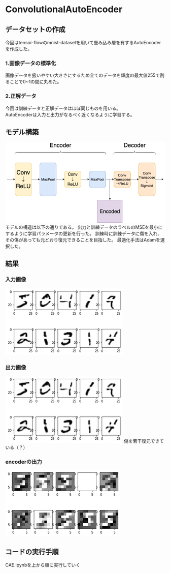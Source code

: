 # ConvolutionalAutoEncoder

## データセットの作成
今回はtensor-flowのmnist-datasetを用いて畳み込み層を有するAutoEncoderを作成した。
### 1.画像データの標準化
画像データを扱いやすい大きさにするため全てのデータを輝度の最大値255で割ることで0~1の間に丸めた。
### 2.正解データ
今回は訓練データと正解データはほぼ同じものを用いる。<br>
AutoEncoderは入力と出力がなるべく近くなるように学習する。

## モデル構築
![model](https://github.com/Jumpei-Fujita/ConvolutionalAutoEncoder/blob/master/CAE_architecture.png)<br>
モデルの構造は以下の通りである。
出力と訓練データのラベルのMSEを最小にするように学習パラメータの更新を行った。
訓練時に訓練データに傷を入れ、その傷があっても元どおり復元できることを目指した。
最適化手法はAdamを選択した。

## 結果
### 入力画像
![model](https://github.com/Jumpei-Fujita/ConvolutionalAutoEncoder/blob/master/image.png)<br>
### 出力画像
![model](https://github.com/Jumpei-Fujita/ConvolutionalAutoEncoder/blob/master/result.png)
傷を若干復元できている（？）
### encoderの出力
![model](https://github.com/Jumpei-Fujita/ConvolutionalAutoEncoder/blob/master/encoded.png)

## コードの実行手順
CAE.ipynbを上から順に実行していく



